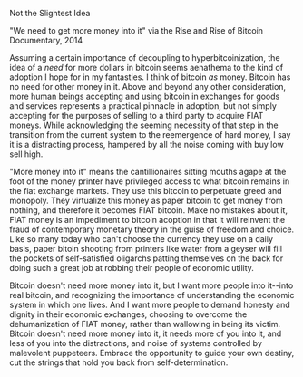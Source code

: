 
Not the Slightest Idea

\"We need to get more money into it\" via the Rise and Rise of Bitcoin
Documentary, 2014

Assuming a certain importance of decoupling to hyperbitcoinization, the
idea of a *need* for more dollars in bitcoin seems aenathema to the kind
of adoption I hope for in my fantasties. I think of bitcoin *as* money.
Bitcoin has no need for other money in it. Above and beyond any other
consideration, more human beings accepting and using bitcoin in
exchanges for goods and services represents a practical pinnacle in
adoption, but not simply accepting for the purposes of selling to a
third party to acquire FIAT moneys. While acknowledging the seeming
necessity of that step in the transition from the current system to the
reemergence of hard money, I say it is a distracting process, hampered
by all the noise coming with buy low sell high.

\"More money into it\" means the cantillionaires sitting mouths agape at
the foot of the money printer have privileged access to what bitcoin
remains in the fiat exchange markets. They use this bitcoin to
perpetuate greed and monopoly. They virtualize this money as paper
bitcoin to get money from nothing, and therefore it becomes FIAT
bitcoin. Make no mistakes about it, FIAT money is an impediment to
bitcoin acoption in that it will reinvent the fraud of contemporary
monetary theory in the guise of freedom and choice. Like so many today
who can\'t choose the currency they use on a daily basis, paper bitoin
shooting from printers like water from a geyser will fill the pockets of
self-satisfied oligarchs patting themselves on the back for doing such a
great job at robbing their people of economic utility.

Bitcoin doesn\'t need more money into it, but I want more people into
it\--into real bitcoin, and recognizing the importance of understanding
the economic system in which one lives. And I want more people to demand
honesty and dignity in their economic exchanges, choosing to overcome
the dehumanization of FIAT money, rather than wallowing in being its
victim. Bitcoin doesn\'t need more money into it, it needs more of you
into it, and less of you into the distractions, and noise of systems
controlled by malevolent puppeteers. Embrace the opportunity to guide
your own destiny, cut the strings that hold you back from
self-determination.



